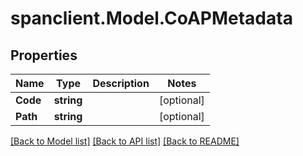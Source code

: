 # spanclient.Model.CoAPMetadata
## Properties

Name | Type | Description | Notes
------------ | ------------- | ------------- | -------------
**Code** | **string** |  | [optional] 
**Path** | **string** |  | [optional] 

[[Back to Model list]](../README.md#documentation-for-models) [[Back to API list]](../README.md#documentation-for-api-endpoints) [[Back to README]](../README.md)

